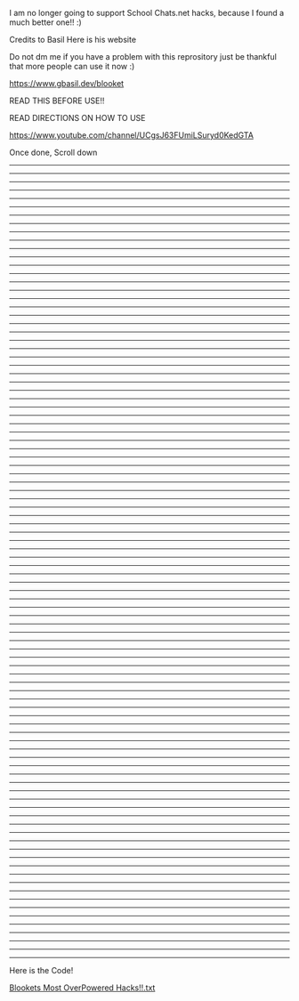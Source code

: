 I am no longer going to support School Chats.net hacks, because I found a much better one!! :)


Credits to Basil Here is his website

Do not dm me if you have a problem with this reprository just be thankful  that more people can use it now :)

https://www.gbasil.dev/blooket

READ THIS BEFORE USE!!

READ DIRECTIONS ON HOW TO USE

https://www.youtube.com/channel/UCgsJ63FUmiLSuryd0KedGTA

Once done, Scroll down

*************************************************************
*************************************************************
*************************************************************
*************************************************************
*************************************************************
*************************************************************
*************************************************************
*************************************************************
*************************************************************
*************************************************************
*************************************************************
*************************************************************
*************************************************************
*************************************************************
*************************************************************
*************************************************************
*************************************************************
*************************************************************
*************************************************************
*************************************************************
*************************************************************
*************************************************************
*************************************************************
*************************************************************
*************************************************************
*************************************************************
*************************************************************
*************************************************************
*************************************************************
*************************************************************
*************************************************************
*************************************************************
*************************************************************
*************************************************************
*************************************************************
*************************************************************
*************************************************************
*************************************************************
*************************************************************
*************************************************************
*************************************************************
*************************************************************
*************************************************************
*************************************************************
*************************************************************
*************************************************************
*************************************************************
*************************************************************
*************************************************************
*************************************************************
*************************************************************
*************************************************************
*************************************************************
*************************************************************
*************************************************************
*************************************************************
*************************************************************
*************************************************************
*************************************************************
*************************************************************
*************************************************************
*************************************************************
*************************************************************
*************************************************************
*************************************************************
*************************************************************
*************************************************************
*************************************************************
*************************************************************
*************************************************************
*************************************************************
*************************************************************
*************************************************************
*************************************************************
*************************************************************
*************************************************************
*************************************************************
*************************************************************
*************************************************************
*************************************************************
*************************************************************
*************************************************************
*************************************************************
*************************************************************
*************************************************************
*************************************************************
*************************************************************
*************************************************************
*************************************************************
*************************************************************
*************************************************************
*************************************************************
*************************************************************
*************************************************************
*************************************************************
*************************************************************

Here is the Code!

[Blookets Most OverPowered Hacks!!.txt](https://github.com/CyberPunkONE/Blooket-Hackss/files/8228308/Blookets.Most.OverPowered.Hacks.txt)

